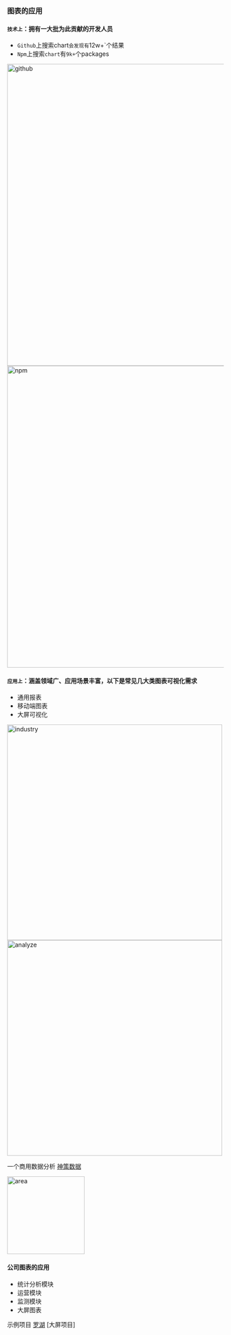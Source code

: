 ### 图表的应用

#### `技术上`：拥有一大批为此贡献的开发人员

- `Github`上搜索chart`会发现有`12w+`个结果
- `Npm`上搜索`chart`有`9k+`个packages

<img :src="$withBase('/assets/charts-images/usage/github.png')" alt="github" width="700">

<img :src="$withBase('/assets/charts-images/usage/npm.png')" alt="npm" width="700">

#### `应用上`：涵盖领域广、应用场景丰富，以下是常见几大类图表可视化需求

- 通用报表
- 移动端图表
- 大屏可视化

<img :src="$withBase('/assets/charts-images/usage/industry.png')" alt="industry" width="500">

<img :src="$withBase('/assets/charts-images/usage/analyze.png')" alt="analyze" width="500">

一个商用数据分析 [神策数据](https://github.com/SuperMaryer)

<img :src="$withBase('/assets/charts-images/usage/area.png')" alt="area" width="180">

#### 公司图表的应用
- 统计分析模块
- 运营模块
- 监测模块
- 大屏图表

示例项目
[罗湖](http://10.10.201.37:85/LhBigdata/#/left/query/traffic)
[大屏项目]

